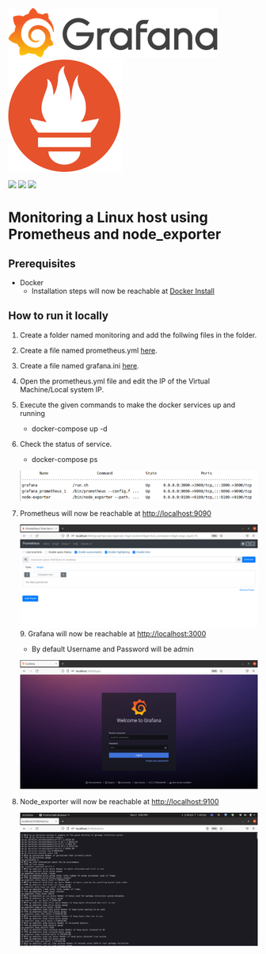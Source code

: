 ![Grafana](Screenshot/logo-horizontal.png)
![Grafana](Screenshot/prometheus-logo.svg)         
<div>
    <image src=https://img.shields.io/badge/Grafana-brightgreen></image>
    <image src="https://img.shields.io/badge/Prometheus-ff69b4"></image>
    <image src="https://img.shields.io/badge/Node_exporter-orange"></image>
</div>

# Monitoring a Linux host using Prometheus and node_exporter
## Prerequisites
* Docker 
  * Installation steps will now be reachable at  [Docker Install](https://docs.docker.com/engine/install/)

##  How to run it locally

   1. Create a folder named monitoring and add the follwing files in the folder.
   2. Create a file named prometheus.yml [here](./prometheus.yml).
   3. Create a file named grafana.ini [here](./grafana.ini). 
   4. Open the prometheus.yml file and edit the IP of the Virtual Machine/Local system IP.
   5. Execute the given commands to make the docker services up and running
         * docker-compose up -d
   6. Check the status of service.
         * docker-compose ps
          
         ![Check the status](Screenshot/docker-status.png)
   7. Prometheus will now be reachable at  [http://localhost:9090](http://localhost:9090) 
   
         ![Prometheus](Screenshot/prometheus.png)
       9. Grafana will now be reachable at  [http://localhost:3000](http://localhost:3000)
         * By default Username and Password will be admin
   
         ![Grafana Login](Screenshot/Grafana.png)
         
        

  10. Node_exporter will now be reachable at [http://localhost:9100](http://localhost:9100/metrics)
   
         ![Node Exporter](Screenshot/Node-exporter.png)
    
  
